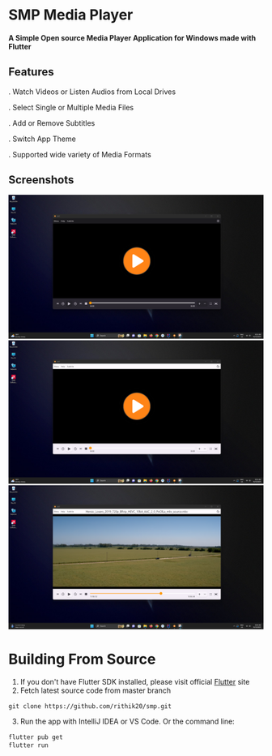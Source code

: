 # SMP Media Player

#### A Simple Open source Media Player Application for Windows made with Flutter

## Features

. Watch Videos or Listen Audios from Local Drives

. Select Single or Multiple Media Files

. Add or Remove Subtitles

. Switch App Theme

. Supported wide variety of Media Formats

## Screenshots

![Alt text](/assets/screenshots/Screenshot%202023-10-12%20083531.png)
![Alt text](/assets/screenshots/Screenshot%202023-10-12%20083554.png)
![Alt text](/assets/screenshots/Screenshot%202023-10-12%20083644.png)

# Building From Source

1. If you don't have Flutter SDK installed, please visit official [Flutter](https://flutter.dev/) site
2. Fetch latest source code from master branch
```
git clone https://github.com/rithik20/smp.git
```
3. Run the app with IntelliJ IDEA or VS Code. Or the command line:

```
flutter pub get
flutter run
```